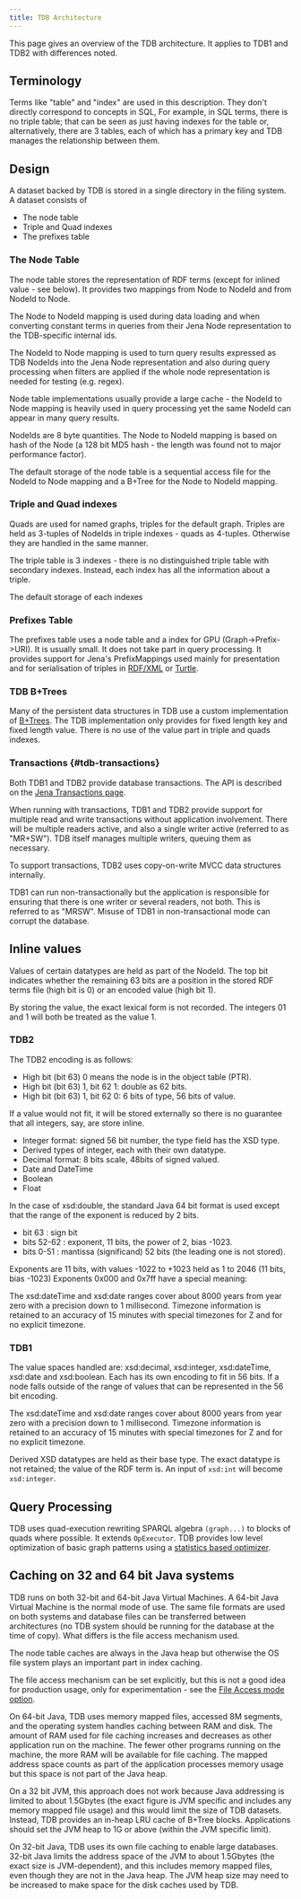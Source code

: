 ```yaml
---
title: TDB Architecture
---
```


This page gives an overview of the TDB architecture.
It applies to TDB1 and TDB2 with differences noted.

## Terminology

Terms like "table" and "index" are used in this description. They
don't directly correspond to concepts in SQL, For example, in SQL
terms, there is no triple table; that can be seen as just having
indexes for the table or, alternatively, there are 3 tables, each
of which has a primary key and TDB manages the relationship between
them.

## Design

A dataset backed by TDB is stored in a single directory in the
filing system. A dataset consists of

-   The node table
-   Triple and Quad indexes
-   The prefixes table

### The Node Table

The node table stores the representation of RDF terms (except for
inlined value - see below). It provides two mappings from Node to
NodeId and from NodeId to Node.

The Node to NodeId mapping is used during data loading and when
converting constant terms in queries from their Jena Node
representation to the TDB-specific internal ids.

The NodeId to Node mapping is used to turn query results expressed
as TDB NodeIds into the Jena Node representation and also during
query processing when filters are applied if the whole node
representation is needed for testing (e.g. regex).

Node table implementations usually provide a large cache - the
NodeId to Node mapping is heavily used in query processing yet the
same NodeId can appear in many query results.

NodeIds are 8 byte quantities. The Node to NodeId mapping is based
on hash of the Node (a 128 bit MD5 hash - the length was found not
to major performance factor).

The default storage of the node table is a sequential access file
for the NodeId to Node mapping and a B+Tree for the Node to NodeId
mapping.

### Triple and Quad indexes

Quads are used for named graphs, triples for the default graph.
Triples are held as 3-tuples of NodeIds in triple indexes - quads
as 4-tuples. Otherwise they are handled in the same manner.

The triple table is 3 indexes - there is no distinguished triple
table with secondary indexes. Instead, each index has all the
information about a triple.

The default storage of each indexes

### Prefixes Table

The prefixes table uses a node table and a index for GPU
(Graph-\>Prefix-\>URI). It is usually small. It does not take part
in query processing. It provides support for Jena's PrefixMappings
used mainly for presentation and for serialisation of triples in
[RDF/XML](http://www.w3.org/TR/REC-rdf-syntax/ "http://www.w3.org/TR/REC-rdf-syntax/")
or
[Turtle](http://www.w3.org/TeamSubmission/turtle/ "http://www.w3.org/TeamSubmission/turtle/").

### TDB B+Trees

Many of the persistent data structures in TDB use a custom
implementation of 
[B+Trees](http://en.wikipedia.org/wiki/B+_tree "http://en.wikipedia.org/wiki/B%2B_tree").
The TDB implementation only provides for fixed length key and fixed
length value. There is no use of the value part in triple and quads indexes.

### Transactions {#tdb-transactions}

Both TDB1 and TDB2 provide database transactions.
The API is described on the [Jena Transactions page](/documentation/txn/ "Jena Transactions").

When running with transactions, TDB1 and TDB2 provide support for multiple read
and write transactions without application involvement. There will be multiple
readers active, and also a single writer active (referred to as "MR+SW"). TDB
itself manages multiple writers, queuing them as necessary.

To support transactions, TDB2 uses copy-on-write MVCC data structures internally.

TDB1 can run non-transactionally but the application is responsible for ensuring
that there is one writer or several readers, not both. This is referred to as
"MRSW". Misuse of TDB1 in non-transactional mode can corrupt the database.

## Inline values

Values of certain datatypes are held as part of the NodeId.
The top bit indicates whether the remaining 63 bits are a position in the stored
RDF terms file (high bit is 0) or an encoded value (high bit 1).

By storing the value, the exact lexical form is not recorded. The
integers 01 and 1 will both be treated as the value 1.

### TDB2

The TDB2 encoding is as follows:

* High bit (bit 63) 0 means the node is in the object table (PTR).
* High bit (bit 63) 1, bit 62 1: double as 62 bits.
* High bit (bit 63) 1, bit 62 0: 6 bits of type, 56 bits of value.
 
If a value would not fit, it will be stored externally so there is no
guarantee that all integers, say, are store inline.
 
* Integer format: signed 56 bit number, the type field has the XSD type.
* Derived types of integer, each with their own datatype.
* Decimal format: 8 bits scale, 48bits of signed valued.
* Date and DateTime
* Boolean
* Float

In the case of xsd:double, the standard Java 64 bit format is used except that the range
of the exponent is reduced by 2 bits.

* bit  63    : sign bit
* bits 52-62 : exponent, 11 bits, the power of 2, bias -1023.
* bits 0-51  : mantissa (significand) 52 bits (the leading one is not stored).

Exponents are 11 bits, with values -1022 to +1023 held as 1 to 2046 (11 bits, bias -1023)
Exponents 0x000 and 0x7ff have a special meaning:

The xsd:dateTime and xsd:date ranges cover about 8000 years from
year zero with a precision down to 1 millisecond. Timezone
information is retained to an accuracy of 15 minutes with special
timezones for Z and for no explicit timezone.

### TDB1

The value spaces handled are: xsd:decimal, xsd:integer,
xsd:dateTime, xsd:date and xsd:boolean. Each has its own encoding
to fit in 56 bits. If a node falls outside of the range of values
that can be represented in the 56 bit encoding.

The xsd:dateTime and xsd:date ranges cover about 8000 years from
year zero with a precision down to 1 millisecond. Timezone
information is retained to an accuracy of 15 minutes with special
timezones for Z and for no explicit timezone.

Derived XSD datatypes are held as their base type. The exact
datatype is not retained; the value of the RDF term is.
An input of `xsd:int` will become `xsd:integer`.

## Query Processing

TDB uses quad-execution rewriting SPARQL algebra `(graph...)` to blocks of quads
where possible. It extends `OpExecutor`.
TDB provides low level optimization of basic graph patterns using a
[statistics based optimizer](optimizer.html).

## Caching on 32 and 64 bit Java systems

TDB runs on both 32-bit and 64-bit Java Virtual Machines.  A 64-bit Java Virtual
Machine is the normal mode of use.  The same file formats are used on both
systems and database files can be transferred between architectures (no TDB
system should be running for the database at the time of copy). What differs is
the file access mechanism used.

The node table caches are always in the Java heap but otherwise the OS file
system plays an important part in index caching.

The file access mechanism can be set explicitly, but this is not a
good idea for production usage, only for experimentation - see the
[File Access mode option](configuration.html#File_Access_Mode "TDB/Configuration").

On 64-bit Java, TDB uses memory mapped files, accessed 8M segments,
and the operating system handles caching between RAM and disk. The
amount of RAM used for file caching increases and decreases as
other application run on the machine. The fewer other programs
running on the machine, the more RAM will be available for file
caching. The mapped address space counts as part of the application
processes memory usage but this space is not part of the Java
heap.

On a 32 bit JVM, this approach does not work because Java
addressing is limited to about 1.5Gbytes (the exact figure is JVM
specific and includes any memory mapped file usage) and this would
limit the size of TDB datasets. Instead, TDB provides an in-heap
LRU cache of B+Tree blocks. Applications should set the JVM heap to
1G or above (within the JVM specific limit).

On 32-bit Java, TDB uses its own file caching to enable large
databases. 32-bit Java limits the address space of the JVM to about
1.5Gbytes (the exact size is JVM-dependent), and this includes
memory mapped files, even though they are not in the Java heap. The
JVM heap size may need to be increased to make space for the disk
caches used by TDB.




